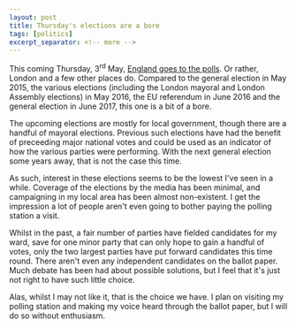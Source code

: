 ```yaml
---
layout: post
title: Thursday's elections are a bore
tags: [politics]
excerpt_separator: <!-- more -->
---
```

This coming Thursday, 3<sup>rd</sup> May, [England goes to the polls](https://www.yourvotematters.co.uk/elections-in-may-2018). Or rather, London and a few other places do. Compared to the general election in May 2015, the various elections (including the London mayoral and London Assembly elections) in May 2016, the EU referendum in June 2016 and the general election in June 2017, this one is a bit of a bore.

<!-- more -->

The upcoming elections are mostly for local government, though there are a handful of mayoral elections. Previous such elections have had the benefit of preceeding major national votes and could be used as an indicator of how the various parties were performing. With the next general election some years away, that is not the case this time.

As such, interest in these elections seems to be the lowest I've seen in a while. Coverage of the elections by the media has been minimal, and campaigning in my local area has been almost non-existent. I get the impression a lot of people aren't even going to bother paying the polling station a visit.

Whilst in the past, a fair number of parties have fielded candidates for my ward, save for one minor party that can only hope to gain a handful of votes, only the two largest parties have put forward candidates this time round. There aren't even any independent candidates on the ballot paper. Much debate has been had about possible solutions, but I feel that it's just not right to have such little choice.

Alas, whilst I may not like it, that is the choice we have. I plan on visiting my polling station and making my voice heard through the ballot paper, but I will do so without enthusiasm.
